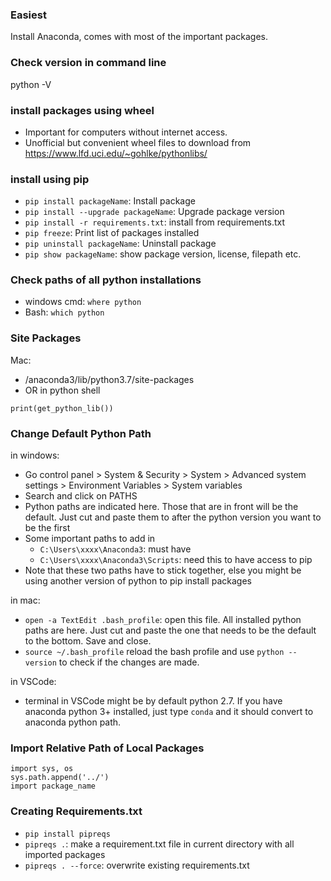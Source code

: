 ### Easiest
Install Anaconda, comes with most of the important packages.

### Check version in command line
python -V

### install packages using wheel
   * Important for computers without internet access.
   * Unofficial but convenient wheel files to download from https://www.lfd.uci.edu/~gohlke/pythonlibs/

### install using pip
  * ``pip install packageName``: Install package
  * ``pip install --upgrade packageName``: Upgrade package version
  * ``pip install -r requirements.txt``: install from requirements.txt
  * ``pip freeze``: Print list of packages installed
  * ``pip uninstall packageName``: Uninstall package
  * ``pip show packageName``: show package version, license, filepath etc.

### Check paths of all python installations
  * windows cmd: `where python`
  * Bash: `which python`

### Site Packages
Mac:
  * /anaconda3/lib/python3.7/site-packages
  * OR in python shell
```from distutils.sysconfig import get_python_lib
print(get_python_lib())
```


### Change Default Python Path

in windows:
  
  * Go control panel > System & Security > System > Advanced system settings > Environment Variables > System variables
  * Search and click on PATHS
  * Python paths are indicated here. Those that are in front will be the default. Just cut and paste them to after the python version you want to be the first
  * Some important paths to add in
      - ``C:\Users\xxxx\Anaconda3``: must have 
      - ``C:\Users\xxxx\Anaconda3\Scripts``: need this to have access to pip
  * Note that these two paths have to stick together, else you might be using another version of python to pip install packages
  
in mac:

  * ``open -a TextEdit .bash_profile``: open this file. All installed python paths are here. Just cut and paste the one that needs to be the default to the bottom. Save and close.
  * ``source ~/.bash_profile`` reload the bash profile and use ``python --version`` to check if the changes are made.
  
in VSCode:

 * terminal in VSCode might be by default python 2.7. If you have anaconda python 3+ installed, just type ``conda`` and it should convert to anaconda python path.


### Import Relative Path of Local Packages
```
import sys, os
sys.path.append('../')
import package_name
```


### Creating Requirements.txt

 * ``pip install pipreqs``
 * ``pipreqs .``: make a requirement.txt file in current directory with all imported packages
 * ``pipreqs . --force``: overwrite existing requirements.txt